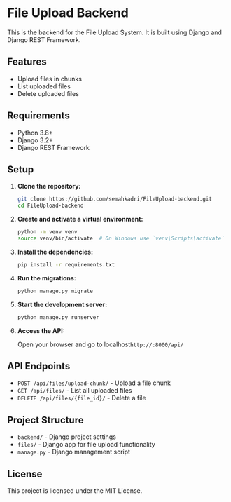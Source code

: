 # File Upload Backend

This is the backend for the File Upload System. It is built using Django and Django REST Framework.

## Features

- Upload files in chunks
- List uploaded files
- Delete uploaded files

## Requirements

- Python 3.8+
- Django 3.2+
- Django REST Framework

## Setup

1. **Clone the repository:**

    ```sh
    git clone https://github.com/semahkadri/FileUpload-backend.git
    cd FileUpload-backend
    ```

2. **Create and activate a virtual environment:**

    ```sh
    python -m venv venv
    source venv/bin/activate  # On Windows use `venv\Scripts\activate`
    ```

3. **Install the dependencies:**

    ```sh
    pip install -r requirements.txt
    ```

4. **Run the migrations:**

    ```sh
    python manage.py migrate
    ```

5. **Start the development server:**

    ```sh
    python manage.py runserver
    ```

6. **Access the API:**

    Open your browser and go to localhost`http://:8000/api/`

## API Endpoints

- `POST /api/files/upload-chunk/` - Upload a file chunk
- `GET /api/files/` - List all uploaded files
- `DELETE /api/files/{file_id}/` - Delete a file

## Project Structure

- `backend/` - Django project settings
- `files/` - Django app for file upload functionality
- `manage.py` - Django management script

## License

This project is licensed under the MIT License.
